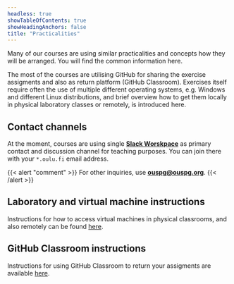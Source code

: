 ```yaml
---
headless: true
showTableOfContents: true
showHeadingAnchors: false
title: "Practicalities"
---
```


Many of our courses are using similar practicalities and concepts how they will be arranged.
You will find the common information here.

The most of the courses are utilising GitHub for sharing the exercise assigments and also as return platform (GitHub Classroom).
Exercises itself require often the use of multiple different operating systems, e.g. Windows and different Linux distributions, and brief overview how to get them locally in physical laboratory classes or remotely, is introduced here.

## Contact channels

At the moment, courses are using single [**Slack Worskpace**](https://compsec-unioulu.slack.com/) as primary contact and discussion channel for teaching purposes.
You can join there with your `*.oulu.fi`  email address.

{{< alert "comment" >}}
For other inquiries, use **ouspg@ouspg.org**.
{{< /alert >}}


## Laboratory and virtual machine instructions

Instructions for how to access virtual machines in physical classrooms, and also remotely can be found [here](../guides/laboratories).

## GitHub Classroom instructions

Instructions for using GitHub Classroom to return your assigments are available [here](../guides/github/). 




